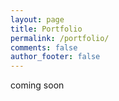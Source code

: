 ```yaml
---
layout: page
title: Portfolio
permalink: /portfolio/
comments: false
author_footer: false
---
```

coming soon